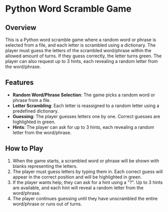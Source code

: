 # Python Word Scramble Game

## Overview

This is a Python word scramble game where a random word or phrase is selected from a file, and each letter is scrambled using a dictionary. The player must guess the letters of the scrambled word/phrase within the allowed amount of turns. If they guess correctly, the letter turns green. The player can also request up to 3 hints, each revealing a random letter from the word/phrase.

## Features

- **Random Word/Phrase Selection**: The game picks a random word or phrase from a file.
- **Letter Scrambling**: Each letter is reassigned to a random letter using a predefined dictionary.
- **Guessing**: The player guesses letters one by one. Correct guesses are highlighted in green.
- **Hints**: The player can ask for up to 3 hints, each revealing a random letter from the word/phrase.

## How to Play

1. When the game starts, a scrambled word or phrase will be shown with blanks representing the letters.
2. The player must guess letters by typing them in. Each correct guess will appear in the correct position and will be highlighted in green.
3. If the player wants help, they can ask for a hint using a "?". Up to 3 hints are available, and each hint will reveal a random letter from the word/phrase.
4. The player continues guessing until they have unscrambled the entire word/phrase or runs out of turns.

